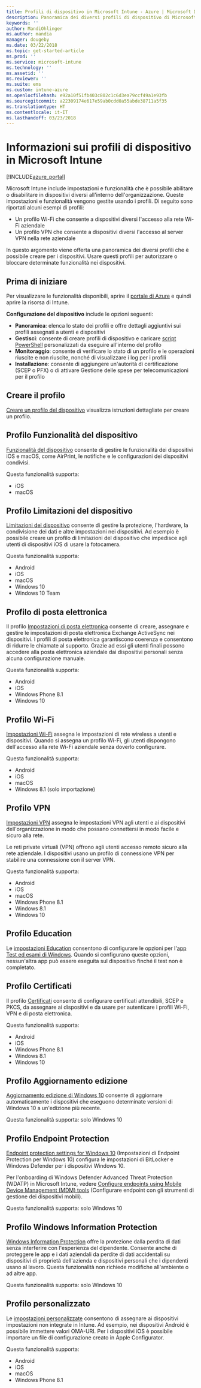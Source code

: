 ```yaml
---
title: Profili di dispositivo in Microsoft Intune - Azure | Microsoft Docs
description: Panoramica dei diversi profili di dispositivo di Microsoft Intune, che include funzionalità, restrizioni, posta elettronica, Wi-Fi, VPN, Education, certificati, aggiornamento a Windows 10, BitLocker e Windows Defender, Windows Information Protection e impostazioni di configurazione del dispositivo personalizzate nel portale di Azure. Usare questi profili per proteggere i dati e i dispositivi aziendali.
keywords: ''
author: MandiOhlinger
ms.author: mandia
manager: dougeby
ms.date: 03/22/2018
ms.topic: get-started-article
ms.prod: ''
ms.service: microsoft-intune
ms.technology: ''
ms.assetid: ''
ms.reviewer: ''
ms.suite: ems
ms.custom: intune-azure
ms.openlocfilehash: e92a10f51fb403c802c1c6d3ea79ccf49a1e93fb
ms.sourcegitcommit: a22309174e617e59ab0cdd0a55abde38711a5f35
ms.translationtype: HT
ms.contentlocale: it-IT
ms.lasthandoff: 03/23/2018
---
```

# <a name="what-are-microsoft-intune-device-profiles"></a>Informazioni sui profili di dispositivo in Microsoft Intune

[!INCLUDE[azure_portal](./includes/azure_portal.md)]

Microsoft Intune include impostazioni e funzionalità che è possibile abilitare o disabilitare in dispositivi diversi all'interno dell'organizzazione. Queste impostazioni e funzionalità vengono gestite usando i profili. Di seguito sono riportati alcuni esempi di profili: 

- Un profilo Wi-Fi che consente a dispositivi diversi l'accesso alla rete Wi-Fi aziendale
- Un profilo VPN che consente a dispositivi diversi l'accesso al server VPN nella rete aziendale

In questo argomento viene offerta una panoramica dei diversi profili che è possibile creare per i dispositivi. Usare questi profili per autorizzare o bloccare determinate funzionalità nei dispositivi.

## <a name="before-you-begin"></a>Prima di iniziare
Per visualizzare le funzionalità disponibili, aprire il [portale di Azure](https://portal.azure.com) e quindi aprire la risorsa di Intune. 

**Configurazione del dispositivo** include le opzioni seguenti:

- **Panoramica**: elenca lo stato dei profili e offre dettagli aggiuntivi sui profili assegnati a utenti e dispositivi
- **Gestisci**: consente di creare profili di dispositivo e caricare [script PowerShell](intune-management-extension.md) personalizzati da eseguire all'interno del profilo
- **Monitoraggio**: consente di verificare lo stato di un profilo e le operazioni riuscite e non riuscite, nonché di visualizzare i log per i profili
- **Installazione**: consente di aggiungere un'autorità di certificazione (SCEP o PFX) o di attivare Gestione delle spese per telecomunicazioni per il profilo

## <a name="create-the-profile"></a>Creare il profilo

[Creare un profilo del dispositivo](device-profile-create.md) visualizza istruzioni dettagliate per creare un profilo. 

## <a name="device-features-profile"></a>Profilo Funzionalità del dispositivo

[Funzionalità del dispositivo](device-features-configure.md) consente di gestire le funzionalità dei dispositivi iOS e macOS, come AirPrint, le notifiche e le configurazioni dei dispositivi condivisi.

Questa funzionalità supporta:  
- iOS 
- macOS

## <a name="device-restrictions-profile"></a>Profilo Limitazioni del dispositivo
[Limitazioni del dispositivo](device-restrictions-configure.md) consente di gestire la protezione, l'hardware, la condivisione dei dati e altre impostazioni nei dispositivi. Ad esempio è possibile creare un profilo di limitazioni del dispositivo che impedisce agli utenti di dispositivi iOS di usare la fotocamera. 

Questa funzionalità supporta: 

- Android
- iOS
- macOS
- Windows 10
- Windows 10 Team

## <a name="email-profile"></a>Profilo di posta elettronica
Il profilo [Impostazioni di posta elettronica](email-settings-configure.md) consente di creare, assegnare e gestire le impostazioni di posta elettronica Exchange ActiveSync nei dispositivi. I profili di posta elettronica garantiscono coerenza e consentono di ridurre le chiamate al supporto. Grazie ad essi gli utenti finali possono accedere alla posta elettronica aziendale dai dispositivi personali senza alcuna configurazione manuale. 

Questa funzionalità supporta: 

- Android
- iOS
- Windows Phone 8.1
- Windows 10

## <a name="wi-fi-profile"></a>Profilo Wi-Fi
[Impostazioni Wi-Fi](wi-fi-settings-configure.md) assegna le impostazioni di rete wireless a utenti e dispositivi. Quando si assegna un profilo Wi-Fi, gli utenti dispongono dell'accesso alla rete Wi-Fi aziendale senza doverlo configurare. 

Questa funzionalità supporta: 

- Android
- iOS
- macOS
- Windows 8.1 (solo importazione)

## <a name="vpn-profile"></a>Profilo VPN
[Impostazioni VPN](vpn-settings-configure.md) assegna le impostazioni VPN agli utenti e ai dispositivi dell'organizzazione in modo che possano connettersi in modo facile e sicuro alla rete. 

Le reti private virtuali (VPN) offrono agli utenti accesso remoto sicuro alla rete aziendale. I dispositivi usano un profilo di connessione VPN per stabilire una connessione con il server VPN. 

Questa funzionalità supporta: 

- Android
- iOS
- macOS
- Windows Phone 8.1
- Windows 8.1
- Windows 10

## <a name="education-profile"></a>Profilo Education
Le [impostazioni Education](education-settings-configure.md) consentono di configurare le opzioni per l'[app Test ed esami di Windows](https://education.microsoft.com/gettrained/win10takeatest). Quando si configurano queste opzioni, nessun'altra app può essere eseguita sul dispositivo finché il test non è completato.

## <a name="certificates-profile"></a>Profilo Certificati
Il profilo [Certificati](certificates-configure.md) consente di configurare certificati attendibili, SCEP e PKCS, da assegnare ai dispositivi e da usare per autenticare i profili Wi-Fi, VPN e di posta elettronica.

Questa funzionalità supporta: 

- Android
- iOS
- Windows Phone 8.1
- Windows 8.1
- Windows 10

## <a name="edition-upgrade-profile"></a>Profilo Aggiornamento edizione
[Aggiornamento edizione di Windows 10](edition-upgrade-configure-windows-10.md) consente di aggiornare automaticamente i dispositivi che eseguono determinate versioni di Windows 10 a un'edizione più recente.

Questa funzionalità supporta: solo Windows 10

## <a name="endpoint-protection-profile"></a>Profilo Endpoint Protection
[Endpoint protection settings for Windows 10](endpoint-protection-windows-10.md) (Impostazioni di Endpoint Protection per Windows 10) configura le impostazioni di BitLocker e Windows Defender per i dispositivi Windows 10.

Per l'onboarding di Windows Defender Advanced Threat Protection (WDATP) in Microsoft Intune, vedere [Configure endpoints using Mobile Device Management (MDM) tools](https://docs.microsoft.com/windows/security/threat-protection/windows-defender-atp/configure-endpoints-mdm-windows-defender-advanced-threat-protection) (Configurare endpoint con gli strumenti di gestione dei dispositivi mobili).

Questa funzionalità supporta: solo Windows 10

## <a name="windows-information-protection-profile"></a>Profilo Windows Information Protection
[Windows Information Protection](windows-information-protection-configure.md) offre la protezione dalla perdita di dati senza interferire con l'esperienza del dipendente. Consente anche di proteggere le app e i dati aziendali da perdite di dati accidentali su dispositivi di proprietà dell'azienda e dispositivi personali che i dipendenti usano al lavoro. Questa funzionalità non richiede modifiche all'ambiente o ad altre app.

Questa funzionalità supporta: solo Windows 10

## <a name="custom-profile"></a>Profilo personalizzato
Le [impostazioni personalizzate](custom-settings-configure.md) consentono di assegnare ai dispositivi impostazioni non integrate in Intune. Ad esempio, nei dispositivi Android è possibile immettere valori OMA-URI. Per i dispositivi iOS è possibile importare un file di configurazione creato in Apple Configurator. 

Questa funzionalità supporta:

- Android
- iOS
- macOS
- Windows Phone 8.1